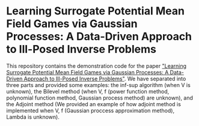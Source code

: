 # Learning Surrogate Potential Mean Field Games via Gaussian Processes: A Data-Driven Approach to Ill-Posed Inverse Problems
This repository contains the demonstration code for the paper ["Learning Surrogate Potential Mean Field Games via Gaussian Processes: A Data-Driven Approach to Ill-Posed Inverse Problems"](https://arxiv.org/abs/2502.11506).
We have separated into three parts and provided some examples: the inf-sup algorithm (when V is unknown), the Bilevel method (when V, f (power function method, polynomial function method, Gaussian process method) are unknown), and the Adjoint method (We provided an example of how adjoint method is implemented when V, f (Gaussian proccess approximation method), Lambda is unknown).
